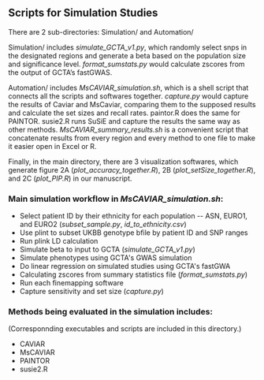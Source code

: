## Scripts for Simulation Studies
There are 2 sub-directories: Simulation/ and Automation/

Simulation/ includes _simulate_GCTA_v1.py_, which randomly select snps in the designated regions and generate a beta based on the population size and significance level. _format_sumstats.py_ would calculate zscores from the output of GCTA’s fastGWAS.

Automation/ includes _MsCAVIAR_simulation.sh_, which is a shell script that connects all the scripts and softwares together. _capture.py_ would capture the results of Caviar and MsCaviar, comparing them to the supposed results and calculate the set sizes and recall rates. paintor.R does the same for PAINTOR. susie2.R runs SuSiE and capture the results the same way as other methods. _MsCAVIAR_summary_results.sh_ is a convenient script that concatenate results from every region and every method to one file to make it easier open in Excel or R.

Finally, in the main directory, there are 3 visualization softwares, which generate figure 2A (_plot_accuracy_together.R_), 2B (_plot_setSize_together.R_), and 2C (_plot_PIP.R_) in our manuscript.

### Main simulation workflow in _MsCAVIAR_simulation.sh_:
* Select patient ID by their ethnicity for each population -- ASN, EURO1, and EURO2 (_subset_sample.py_, _id_to_ethnicity.csv_)
* Use plint to subset UKBB genotype bfile by patient ID and SNP ranges
* Run plink LD calculation
* Simulate beta to input to GCTA (_simulate_GCTA_v1.py_)
* Simulate phenotypes using GCTA's GWAS simulation
* Do linear regression on simulated studies using GCTA's fastGWA
* Calculating zscores from summary statistics file (_format_sumstats.py_)
* Run each finemapping software
* Capture sensitivity and set size (_capture.py_)

### Methods being evaluated in the simulation includes:
(Corresponnding executables and scripts are included in this directory.)
* CAVIAR
* MsCAVIAR
* PAINTOR
* susie2.R
